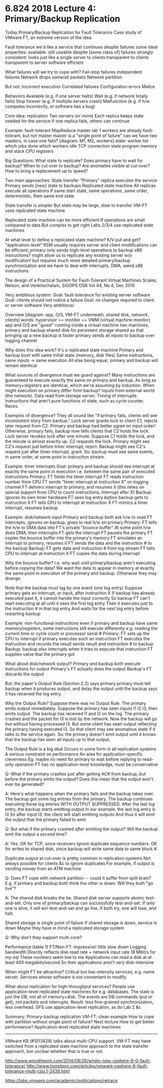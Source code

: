 # 6.824 2018 Lecture 4: Primary/Backup Replication

Today
  Primary/Backup Replication for Fault Tolerance
  Case study of VMware FT, an extreme version of the idea

Fault tolerance
  we'd like a service that continues despite failures
  some ideal properties:
    available: still useable despite [some class of] failures
    strongly consistent: looks just like a single server to clients
    transparent to clients
    transparent to server software
    efficient

What failures will we try to cope with?
  Fail-stop failures
  Independent failures
  Network drops some/all packets
  Network partition

But not:
  Incorrect execution
  Correlated failures
  Configuration errors
  Malice

Behaviors
  Available (e.g. if one server halts)
  Wait (e.g. if network totally fails)
  Stop forever (e.g. if multiple servers crash)
  Malfunction (e.g. if h/w computes incorrectly, or software has a bug)

Core idea: replication
  *Two* servers (or more)
  Each replica keeps state needed for the service
  If one replica fails, others can continue

Example: fault-tolerant MapReduce master
  lab 1 workers are already fault-tolerant, but not master
    master is a "single point of failure"
  can we have two masters, in case one fails?
  [diagram: M1, M2, workers]
  state:
    worker list
    which jobs done
    which workers idle
    TCP connection state
    program memory and stack
    CPU registers

Big Questions:
  What state to replicate?
  Does primary have to wait for backup?
  When to cut over to backup?
  Are anomalies visible at cut-over?
  How to bring a replacement up to speed?

Two main approaches:
  State transfer
    "Primary" replica executes the service
    Primary sends [new] state to backups
  Replicated state machine
    All replicas execute all operations
    If same start state,
      same operations,
      same order,
      deterministic,
      then same end state

State transfer is simpler
  But state may be large, slow to transfer
  VM-FT uses replicated state machine

Replicated state machine can be more efficient
  If operations are small compared to data
  But complex to get right
  Labs 2/3/4 use replicated state machines

At what level to define a replicated state machine?
  K/V put and get?
    "application-level" RSM
    usually requires server and client modifications
    can be efficient; primary only sends high-level operations to backup
  x86 instructions?
    might allow us to replicate any existing server w/o modification!
    but requires much more detailed primary/backup synchronization
    and we have to deal with interrupts, DMA, weird x86 instructions

The design of a Practical System for Fault-Tolerant Virtual Machines
Scales, Nelson, and Venkitachalam, SIGOPS OSR Vol 44, No 4, Dec 2010

Very ambitious system:
  Goal: fault-tolerance for existing server software
  Goal: clients should not notice a failure
  Goal: no changes required to client or server software
  Very ambitious!

Overview
  [diagram: app, O/S, VM-FT underneath, shared disk, network, clients]
  words:
    hypervisor == monitor == VMM (virtual machine monitor)
    app and O/S are "guest" running inside a virtual machine
  two machines, primary and backup
  shared disk for persistent storage
    shared so that bringing up a new backup is faster
  primary sends all inputs to backup over logging channel

Why does this idea work?
  It's a replicated state machine
  Primary and backup boot with same initial state (memory, disk files)
  Same instructions, same inputs -> same execution
    All else being equal, primary and backup will remain identical

What sources of divergence must we guard against?
  Many instructions are guaranteed to execute exactly the same on primary and backup.
    As long as memory+registers are identical, which we're assuming by induction.
  When might execution on primary differ from backup?
  Inputs from external world (the network).
  Data read from storage server.
  Timing of interrupts.
  Instructions that aren't pure functions of state, such as cycle counter.
  Races.

Examples of divergence?
  They all sound like "if primary fails, clients will see inconsistent story from backup."
  Lock server grants lock to client C1, rejects later request from C2.
    Primary and backup had better agree on input order!
    Otherwise, primary fails, backup now tells clients that C2 holds the lock.
  Lock server revokes lock after one minute.
    Suppose C1 holds the lock, and the minute is almost exactly up.
    C2 requests the lock.
    Primary might see C2's request just before timer interrupt, reject.
    Backup might see C2's request just after timer interrupt, grant.
  So: backup must see same events, in same order, at same point in instruction stream.

Example: timer interrupts
  Goal: primary and backup should see interrupt at exactly the same point in execution
    i.e. between the same pair of executed instructions
  Primary:
    FT fields the timer interrupt
    FT reads instruction number from CPU
    FT sends "timer interrupt at instruction X" on logging channel
    FT delivers interrupt to primary, and resumes it
    (this relies on special support from CPU to count instructions, interrupt after X)
  Backup:
    ignores its own timer hardware
    FT sees log entry *before* backup gets to instruction X
    FT tells CPU to interrupt at instruction X
    FT mimics a timer interrupt, resumes backup

Example: disk/network input
  Primary and backup *both* ask h/w to read
    FT intercepts, ignores on backup, gives to real h/w on primary
  Primary:
    FT tells the h/w to DMA data into FT's private "bounce buffer"
    At some point h/w does DMA, then interrupts
    FT gets the interrupt
    FT pauses the primary
    FT copies the bounce buffer into the primary's memory
    FT simulates an interrupt to primary, resumes it
    FT sends the data and the instruction # to the backup
  Backup:
    FT gets data and instruction # from log stream
    FT tells CPU to interrupt at instruction X
    FT copies the data during interrupt

Why the bounce buffer?
  I.e. why wait until primary/backup aren't executing before copying the data?
  We want the data to appear in memory at exactly the same point in
    execution of the primary and backup.
  Otherwise they may diverge.

Note that the backup must lag by one event (one log entry)
  Suppose primary gets an interrupt, or input, after instruction X
  If backup has already executed past X, it cannot handle the input correctly
  So backup FT can't start executing at all until it sees the first log entry
    Then it executes just to the instruction # in that log entry
    And waits for the next log entry before restarting backup

Example: non-functional instructions
  even if primary and backup have same memory/registers,
    some instructions still execute differently
  e.g. reading the current time or cycle count or processor serial #
  Primary:
    FT sets up the CPU to interrupt if primary executes such an instruction
    FT executes the instruction and records the result
    sends result and instruction # to backup
  Backup:
    backup also interrupts when it tries to execute that instruction
    FT supplies value that the primary got

What about disk/network output?
  Primary and backup both execute instructions for output
  Primary's FT actually does the output
  Backup's FT discards the output

But: the paper's Output Rule (Section 2.2) says primary primary must
tell backup when it produces output, and delay the output until the
backup says it has received the log entry.

Why the Output Rule?
  Suppose there was no Output Rule.
  The primary emits output immediately.
  Suppose the primary has seen inputs I1 I2 I3, then emits output.
  The backup has received I1 and I2 on the log.
  The primary crashes and the packet for I3 is lost by the network.
  Now the backup will go live without having processed I3.
    But some client has seen output reflecting the primary having executed I3.
    So that client may see anomalous state if it talks to the service again.
  So: the primary doesn't emit output until it knows that the backup
    has seen all inputs up to that output.

The Output Rule is a big deal
  Occurs in some form in all replication systems
  A serious constraint on performance
  An area for application-specific cleverness
    Eg. maybe no need for primary to wait before replying to read-only operation
  FT has no application-level knowledge, must be conservative

Q: What if the primary crashes just after getting ACK from backup,
   but before the primary emits the output?
   Does this mean that the output won't ever be generated?

A: Here's what happens when the primary fails and the backup takes over.
   The backup got some log entries from the primary.
   The backup continues executing those log entries WITH OUTPUT SUPPRESSED.
   After the last log entry, the backup starts emitting output
   In our example, the last log entry is I3
   So after input I3, the client will start emitting outputs
   And thus it will emit the output that the primary failed to emit

Q: But what if the primary crashed *after* emitting the output?
   Will the backup emit the output a *second* time?

A: Yes.
   OK for TCP, since receivers ignore duplicate sequence numbers.
   OK for writes to shared disk, since backup will write same data to same block #.

Duplicate output at cut-over is pretty common in replication systems
  Not always possible for clients &c to ignore duplicates
  For example, if output is vending money from an ATM machine

Q: Does FT cope with network partition -- could it suffer from split brain?
   E.g. if primary and backup both think the other is down.
   Will they both "go live"?

A: The shared disk breaks the tie.
   Shared disk server supports atomic test-and-set.
   Only one of primary/backup can successfully test-and-set.
   If only one is alive, it will win test-and-set and go live.
   If both try, one will lose, and halt.

Shared storage is single point of failure
  If shared storage is down, service is down
  Maybe they have in mind a replicated storage system

Q: Why don't they support multi-core?

Performance (table 1)
  FT/Non-FT: impressive!
    little slow down
  Logging bandwidth
    Directly reflects disk read rate + network input rate
    18 Mbit/s for my-sql
  These numbers seem low to me
    Applications can read a disk at at least 400 megabits/second
    So their applications aren't very disk-intensive

When might FT be attractive?
  Critical but low-intensity services, e.g. name server.
  Services whose software is not convenient to modify.

What about replication for high-throughput services?
  People use application-level replicated state machines for e.g. databases.
    The state is just the DB, not all of memory+disk.
    The events are DB commands (put or get), not packets and interrupts.
  Result: less fine-grained synchronization, less overhead.
  GFS use application-level replication, as do Lab 2 &c

Summary:
  Primary-backup replication
    VM-FT: clean example
  How to cope with partition without single point of failure?
    Next lecture
  How to get better performance?
    Application-level replicated state machines
  
----

VMware KB (#1013428) talks about multi-CPU support.  VM-FT may have switched
from a replicated state machine approach to the state transfer approach, but
unclear whether that is true or not.

http://www.wooditwork.com/2014/08/26/whats-new-vsphere-6-0-fault-tolerance/
http://www.tomsitpro.com/articles/vmware-vsphere-6-fault-tolerance-multi-cpu,1-2439.html

https://labs.vmware.com/academic/publications/retrace 
